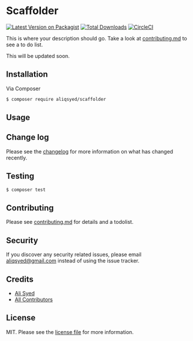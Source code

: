 # Scaffolder

[![Latest Version on Packagist][ico-version]][link-packagist]
[![Total Downloads][ico-downloads]][link-downloads]
[![CircleCI](https://circleci.com/gh/aliqsyed/scaffolder.svg?style=sheild)](https://circleci.com/gh/aliqsyed/scaffolder)

This is where your description should go. Take a look at [contributing.md](contributing.md) to see a to do list.

This will be updated soon.

## Installation

Via Composer

```bash
$ composer require aliqsyed/scaffolder
```

## Usage

## Change log

Please see the [changelog](changelog.md) for more information on what has changed recently.

## Testing

```bash
$ composer test
```

## Contributing

Please see [contributing.md](contributing.md) for details and a todolist.

## Security

If you discover any security related issues, please email aliqsyed@gmail.com instead of using the issue tracker.

## Credits

- [Ali Syed][link-author]
- [All Contributors][link-contributors]

## License

MIT. Please see the [license file](license.md) for more information.

[ico-version]: https://img.shields.io/packagist/v/aliqsyed/scaffolder.svg?style=flat-square
[ico-downloads]: https://img.shields.io/packagist/dt/aliqsyed/scaffolder.svg?style=flat-square
[ico-travis]: https://img.shields.io/travis/aliqsyed/scaffolder/master.svg?style=flat-square
[ico-styleci]: https://styleci.io/repos/12345678/shield
[link-packagist]: https://packagist.org/packages/aliqsyed/scaffolder
[link-downloads]: https://packagist.org/packages/aliqsyed/scaffolder
[link-travis]: https://travis-ci.org/aliqsyed/scaffolder
[link-styleci]: https://styleci.io/repos/12345678
[link-author]: https://github.com/aliqsyed
[link-contributors]: ../../contributors
